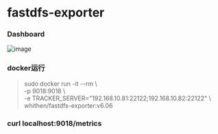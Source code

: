 # fastdfs-exporter
### Dashboard

![image](https://github.com/whithen/fastdfs-exporter/blob/master/FastDFSMonitor.png)

### docker运行

> sudo docker run -it --rm \\\
> -p 9018:9018 \\\
> -e TRACKER_SERVER="192.168.10.81:22122;192.168.10.82:22122" \\\
> whithen/fastdfs-exporter:v6.06

### curl localhost:9018/metrics
